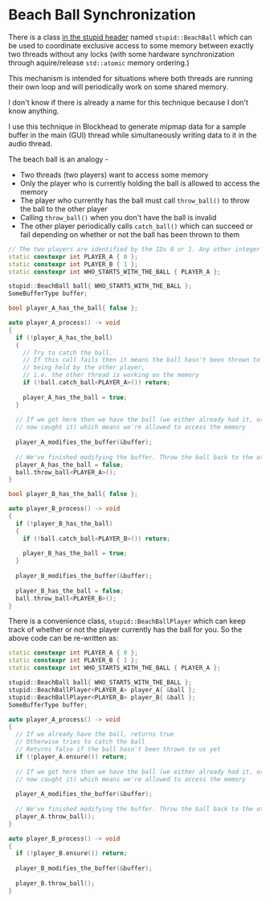 # Beach Ball Synchronization
There is a class [in the stupid header](include/stupid/stupid.hpp) named `stupid::BeachBall` which can be used to coordinate exclusive access to some memory between exactly two threads without any locks (with some hardware synchronization through aquire/release `std::atomic` memory ordering.)

This mechanism is intended for situations where both threads are running their own loop and will periodically work on some shared memory.

I don't know if there is already a name for this technique because I don't know anything.

I use this technique in Blockhead to generate mipmap data for a sample buffer in the main (GUI) thread while simultaneously writing data to it in the audio thread.

The beach ball is an analogy -
 - Two threads (two players) want to access some memory
 - Only the player who is currently holding the ball is allowed to access the memory
 - The player who currently has the ball must call `throw_ball()` to throw the ball to the other player
 - Calling `throw_ball()` when you don't have the ball is invalid
 - The other player periodically calls `catch_ball()` which can succeed or fail depending on whether or not the ball has been thrown to them

```c++
// The two players are identified by the IDs 0 or 1. Any other integer is invalid
static constexpr int PLAYER_A { 0 };
static constexpr int PLAYER_B { 1 };
static constexpr int WHO_STARTS_WITH_THE_BALL { PLAYER_A };

stupid::BeachBall ball{ WHO_STARTS_WITH_THE_BALL };
SomeBufferType buffer;
```
```c++
bool player_A_has_the_ball{ false };

auto player_A_process() -> void
{
  if (!player_A_has_the_ball)
  {
    // Try to catch the ball.
    // If this call fails then it means the ball hasn't been thrown to us and is
    // being held by the other player,
    // i.e. the other thread is working on the memory
    if (!ball.catch_ball<PLAYER_A>()) return;
    
    player_A_has_the_ball = true;
  }
  
  // If we got here then we have the ball (we either already had it, or we just
  // now caught it) which means we're allowed to access the memory
  
  player_A_modifies_the_buffer(&buffer);
  
  // We've finished modifying the buffer. Throw the ball back to the other player
  player_A_has_the_ball = false;
  ball.throw_ball<PLAYER_A>();
}
```
```c++
bool player_B_has_the_ball{ false };

auto player_B_process() -> void
{
  if (!player_B_has_the_ball)
  {
    if (!ball.catch_ball<PLAYER_B>()) return;
    
    player_B_has_the_ball = true;
  }
  
  player_B_modifies_the_buffer(&buffer);
  
  player_B_has_the_ball = false;
  ball.throw_ball<PLAYER_B>();
}
```
There is a convenience class, `stupid::BeachBallPlayer` which can keep track of whether or not the player currently has the ball for you. So the above code can be re-written as:
```c++
static constexpr int PLAYER_A { 0 };
static constexpr int PLAYER_B { 1 };
static constexpr int WHO_STARTS_WITH_THE_BALL { PLAYER_A };

stupid::BeachBall ball{ WHO_STARTS_WITH_THE_BALL };
stupid::BeachBallPlayer<PLAYER_A> player_A{ &ball };
stupid::BeachBallPlayer<PLAYER_B> player_B{ &ball };
SomeBufferType buffer;
```
```c++
auto player_A_process() -> void
{
  // If we already have the ball, returns true
  // Otherwise tries to catch the ball
  // Returns false if the ball hasn't been thrown to us yet
  if (!player_A.ensure()) return;
  
  // If we got here then we have the ball (we either already had it, or we just
  // now caught it) which means we're allowed to access the memory
  
  player_A_modifies_the_buffer(&buffer);
  
  // We've finished modifying the buffer. Throw the ball back to the other player
  player_A.throw_ball();
}
```
```c++
auto player_B_process() -> void
{
  if (!player_B.ensure()) return;
  
  player_B_modifies_the_buffer(&buffer);
  
  player_B.throw_ball();
}
```
